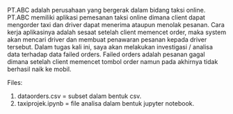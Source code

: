PT.ABC adalah perusahaan yang bergerak dalam bidang taksi online. PT.ABC memiliki aplikasi pemesanan taksi online dimana client dapat mengorder taxi dan driver dapat menerima ataupun menolak pesanan. Cara kerja aplikasinya adalah sesaat setelah client memencet order, maka system akan mencari driver dan membuat penawaran pesanan kepada driver tersebut. Dalam tugas kali ini, saya akan melakukan investigasi / analisa data terhadap data failed orders. Failed orders adalah pesanan gagal dimana setelah client memencet tombol order namun pada akhirnya tidak berhasil naik ke mobil.

Files:
1. dataorders.csv = subset dalam bentuk csv.
2. taxiprojek.ipynb = file analisa dalam bentuk jupyter notebook.
